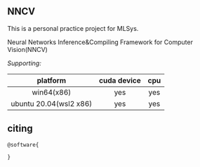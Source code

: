 NNCV
---

This is a personal practice project for MLSys.

Neural Networks Inference&Compiling Framework for Computer Vision(NNCV)

*Supporting:*

|        platform        | cuda device |  cpu  |
| :--------------------: | :---------: | :---: |
|       win64(x86)       |     yes     |  yes  |
| ubuntu 20.04(wsl2 x86) |     yes     |  yes  |

## citing

```
@software{

}
```